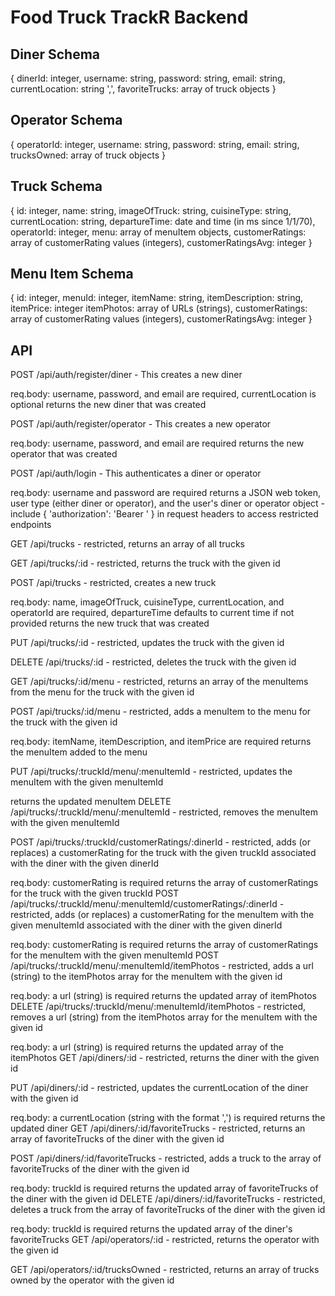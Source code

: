 # Food Truck TrackR Backend

## Diner Schema

{
dinerId: integer,
username: string,
password: string,
email: string,
currentLocation: string '<latitude>,<longitude>',
favoriteTrucks: array of truck objects
}

## Operator Schema

{
operatorId: integer,
username: string,
password: string,
email: string,
trucksOwned: array of truck objects
}

## Truck Schema

{
id: integer,
name: string,
imageOfTruck: string,
cuisineType: string,
currentLocation: string,
departureTime: date and time (in ms since 1/1/70),
operatorId: integer,
menu: array of menuItem objects,
customerRatings: array of customerRating values (integers),
customerRatingsAvg: integer
}

## Menu Item Schema

{
id: integer,
menuId: integer,
itemName: string,
itemDescription: string,
itemPrice: integer
itemPhotos: array of URLs (strings),
customerRatings: array of customerRating values (integers),
customerRatingsAvg: integer
}

## API

POST /api/auth/register/diner - This creates a new diner

req.body: username, password, and email are required, currentLocation is optional
returns the new diner that was created

POST /api/auth/register/operator - This creates a new operator

req.body: username, password, and email are required
returns the new operator that was created

POST /api/auth/login - This authenticates a diner or operator

req.body: username and password are required
returns a JSON web token, user type (either diner or operator), and the user's diner or operator object - include { 'authorization': 'Bearer <token>' } in request headers to access restricted endpoints

GET /api/trucks - restricted, returns an array of all trucks

GET /api/trucks/:id - restricted, returns the truck with the given id

POST /api/trucks - restricted, creates a new truck

req.body: name, imageOfTruck, cuisineType, currentLocation, and operatorId are required, departureTime defaults to current time if not provided
returns the new truck that was created

PUT /api/trucks/:id - restricted, updates the truck with the given id

DELETE /api/trucks/:id - restricted, deletes the truck with the given id

GET /api/trucks/:id/menu - restricted, returns an array of the menuItems from the menu for the truck with the given id

POST /api/trucks/:id/menu - restricted, adds a menuItem to the menu for the truck with the given id

req.body: itemName, itemDescription, and itemPrice are required
returns the menuItem added to the menu

PUT /api/trucks/:truckId/menu/:menuItemId - restricted, updates the menuItem with the given menuItemId

returns the updated menuItem
DELETE /api/trucks/:truckId/menu/:menuItemId - restricted, removes the menuItem with the given menuItemId

POST /api/trucks/:truckId/customerRatings/:dinerId - restricted, adds (or replaces) a customerRating for the truck with the given truckId associated with the diner with the given dinerId

req.body: customerRating is required
returns the array of customerRatings for the truck with the given truckId
POST /api/trucks/:truckId/menu/:menuItemId/customerRatings/:dinerId - restricted, adds (or replaces) a customerRating for the menuItem with the given menuItemId associated with the diner with the given dinerId

req.body: customerRating is required
returns the array of customerRatings for the menuItem with the given menuItemId
POST /api/trucks/:truckId/menu/:menuItemId/itemPhotos - restricted, adds a url (string) to the itemPhotos array for the menuItem with the given id

req.body: a url (string) is required
returns the updated array of itemPhotos
DELETE /api/trucks/:truckId/menu/:menuItemId/itemPhotos - restricted, removes a url (string) from the itemPhotos array for the menuItem with the given id

req.body: a url (string) is required
returns the updated array of the itemPhotos
GET /api/diners/:id - restricted, returns the diner with the given id

PUT /api/diners/:id - restricted, updates the currentLocation of the diner with the given id

req.body: a currentLocation (string with the format ',') is required
returns the updated diner
GET /api/diners/:id/favoriteTrucks - restricted, returns an array of favoriteTrucks of the diner with the given id

POST /api/diners/:id/favoriteTrucks - restricted, adds a truck to the array of favoriteTrucks of the diner with the given id

req.body: truckId is required
returns the updated array of favoriteTrucks of the diner with the given id
DELETE /api/diners/:id/favoriteTrucks - restricted, deletes a truck from the array of favoriteTrucks of the diner with the given id

req.body: truckId is required
returns the updated array of the diner's favoriteTrucks
GET /api/operators/:id - restricted, returns the operator with the given id

GET /api/operators/:id/trucksOwned - restricted, returns an array of trucks owned by the operator with the given id

